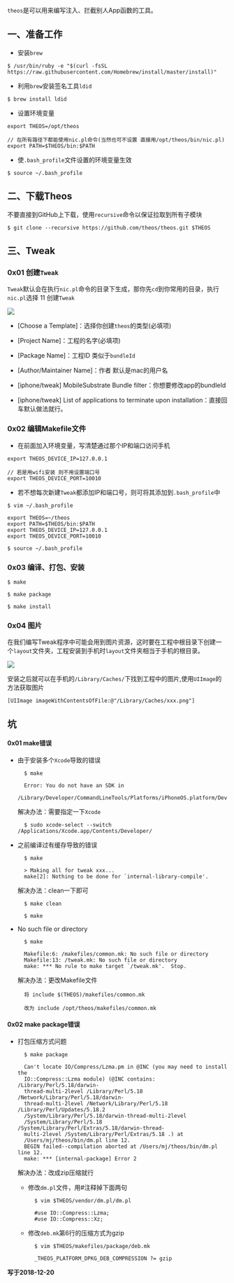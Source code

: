 `theos`是可以用来编写注入、拦截别人App函数的工具。

## 一、准备工作

- 安装`brew`

```
$ /usr/bin/ruby -e "$(curl -fsSL https://raw.githubusercontent.com/Homebrew/install/master/install)"
```
	
- 利用`brew`安装签名工具`ldid`

```
$ brew install ldid
```
	
- 设置环境变量

```
export THEOS=/opt/theos

// 在所有路径下都能使用nic.pl命令(当然也可不设置 直接用/opt/theos/bin/nic.pl)
export PATH=$THEOS/bin:$PATH
```

- 使`.bash_profile`文件设置的环境变量生效

```
$ source ~/.bash_profile
```

## 二、下载Theos

不要直接到GitHub上下载，使用`recursive`命令以保证拉取到所有子模块

```
$ git clone --recursive https://github.com/theos/theos.git $THEOS
```

## 三、Tweak

### 0x01 创建`Tweak`

`Tweak`默认会在执行`nic.pl`命令的目录下生成，那你先`cd`到你常用的目录，执行`nic.pl`选择 11 创建`Tweak`

![](https://img-blog.csdnimg.cn/20181220213307573.png?x-oss-process=image/watermark,type_ZmFuZ3poZW5naGVpdGk,shadow_10,text_aHR0cHM6Ly9ibG9nLmNzZG4ubmV0L3FxMjQ0NTk2,size_16,color_FFFFFF,t_70)

- [Choose a Template]：选择你创建`theos`的类型(必填项)
	
- [Project Name]：工程的名字(必填项)
- [Package Name]：工程ID 类似于`bundleId`
- [Author/Maintainer Name]：作者 默认是mac的用户名
- [iphone/tweak] MobileSubstrate Bundle filter：你想要修改app的bundleId
- [iphone/tweak] List of applications to terminate upon installation：直接回车默认做法就行。

### 0x02 编辑Makefile文件
	
- 在前面加入环境变量，写清楚通过那个IP和端口访问手机

```
export THEOS_DEVICE_IP=127.0.0.1

// 若是用wifi安装 则不用设置端口号
export THEOS_DEVICE_PORT=10010
```
	
- 若不想每次新建`Tweak`都添加IP和端口号，则可将其添加到`.bash_profile`中

```
$ vim ~/.bash_profile
 	
export THEOS=~/theos
export PATH=$THEOS/bin:$PATH
export THEOS_DEVICE_IP=127.0.0.1
export THEOS_DEVICE_PORT=10010
 	
$ source ~/.bash_profile
```
	 
### 0x03 编译、打包、安装

```
$ make 
		
$ make package 
	
$ make install
```		
		
### 0x04 图片

在我们编写Tweak程序中可能会用到图片资源，这时要在工程中根目录下创建一个`layout`文件夹，工程安装到手机时`layout`文件夹相当于手机的根目录。
	
![](https://img-blog.csdnimg.cn/20181220223458871.png)
   
安装之后就可以在手机的`/Library/Caches/`下找到工程中的图片,使用`UIImage`的方法获取图片

```   
[UIImage imageWithContentsOfFile:@"/Library/Caches/xxx.png"]
```

##  坑

#### 0x01 make错误 

- 由于安装多个`Xcode`导致的错误

		$ make
	
		Error: You do not have an SDK in 
		/Library/Developer/CommandLineTools/Platforms/iPhoneOS.platform/Developer/SDKs
	
 
 	解决办法：需要指定一下`Xcode`
 
		$ sudo xcode-select --switch /Applications/Xcode.app/Contents/Developer/

- 之前编译过有缓存导致的错误

		$ make
	
		> Making all for tweak xxx...
		make[2]: Nothing to be done for `internal-library-compile'.

	解决办法：clean一下即可
	
		$ make clean
		
		$ make
		
- No such file or directory

		$ make  
		       
		Makefile:6: /makefiles/common.mk: No such file or directory
		Makefile:13: /tweak.mk: No such file or directory
		make: *** No rule to make target `/tweak.mk'.  Stop.
		
	解决办法：更改Makefile文件
		
		将 include $(THEOS)/makefiles/common.mk
		
		改为 include /opt/theos/makefiles/common.mk
	
	
	
#### 0x02 make package错误

- 打包压缩方式问题

		$ make package
		
		Can't locate IO/Compress/Lzma.pm in @INC (you may need to install the
		IO::Compress::Lzma module) (@INC contains: /Library/Perl/5.18/darwin-
		thread-multi-2level /Library/Perl/5.18 /Network/Library/Perl/5.18/darwin-
		thread-multi-2level /Network/Library/Perl/5.18 /Library/Perl/Updates/5.18.2
		/System/Library/Perl/5.18/darwin-thread-multi-2level
		/System/Library/Perl/5.18 /System/Library/Perl/Extras/5.18/darwin-thread-
		multi-2level /System/Library/Perl/Extras/5.18 .) at
		/Users/mj/theos/bin/dm.pl line 12.
		BEGIN failed--compilation aborted at /Users/mj/theos/bin/dm.pl line 12.
		make: *** [internal-package] Error 2
	
	解决办法：改成zip压缩就行
	
	- 修改`dm.pl`文件，用#注释掉下面两句
		
		 
			$ vim $THEOS/vendor/dm.pl/dm.pl
			
			#use IO::Compress::Lzma;
			#use IO::Compress::Xz;
			
	- 修改`deb.mk`第6行的压缩方式为gzip
					 
			$ vim $THEOS/makefiles/package/deb.mk
			
			_THEOS_PLATFORM_DPKG_DEB_COMPRESSION ?= gzip
			
**写于2018-12-20**
